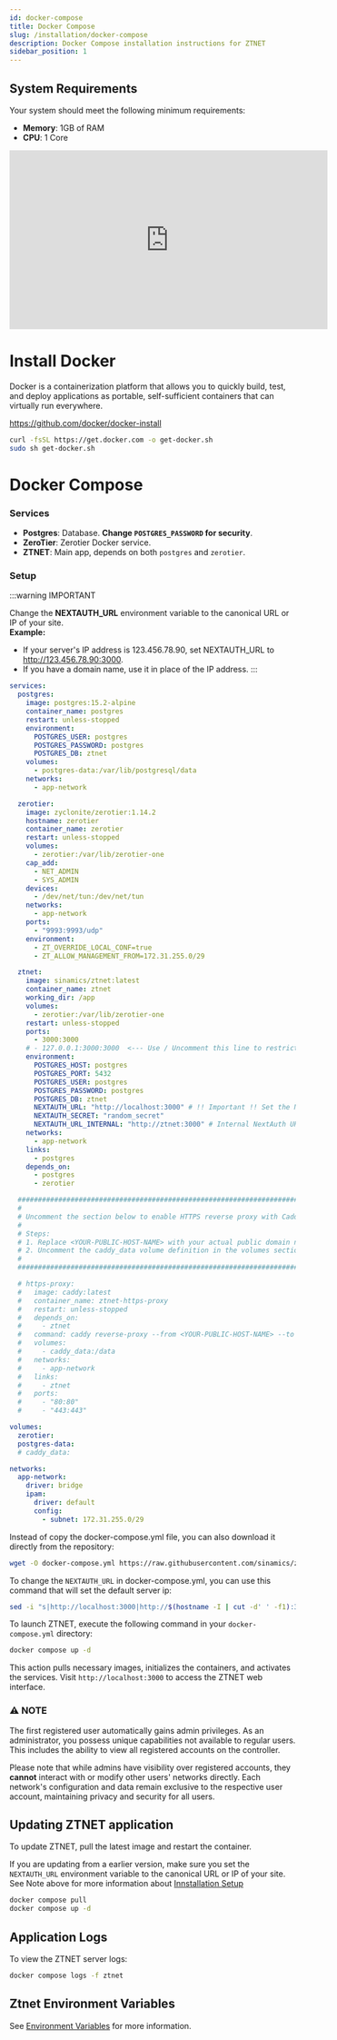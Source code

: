 ```yaml
---
id: docker-compose
title: Docker Compose
slug: /installation/docker-compose
description: Docker Compose installation instructions for ZTNET
sidebar_position: 1
---
```


## System Requirements

Your system should meet the following minimum requirements:

- **Memory**: 1GB of RAM
- **CPU**: 1 Core

<center>
  <iframe width="560" height="315" src="https://www.youtube.com/embed/itzkpfBC58w?si=nYEKfTajRoKX4UWn" title="YouTube video player" frameborder="0" allow="accelerometer; autoplay; clipboard-write; encrypted-media; gyroscope; picture-in-picture; web-share" referrerpolicy="strict-origin-when-cross-origin" allowfullscreen></iframe>
</center>

# Install Docker
Docker is a containerization platform that allows you to quickly build, test, and deploy applications as portable, self-sufficient containers that can virtually run everywhere.

https://github.com/docker/docker-install
```bash
curl -fsSL https://get.docker.com -o get-docker.sh
sudo sh get-docker.sh
```

# Docker Compose
### Services
- **Postgres**: Database. **Change `POSTGRES_PASSWORD` for security**.
- **ZeroTier**: Zerotier Docker service.
- **ZTNET**: Main app, depends on both `postgres` and `zerotier`.

### Setup

:::warning IMPORTANT

Change the **NEXTAUTH_URL** environment variable to the canonical URL or IP of your site.  
**Example:**
- If your server's IP address is 123.456.78.90, set NEXTAUTH_URL to http://123.456.78.90:3000.
- If you have a domain name, use it in place of the IP address.
:::


```yml title="Create a docker-compose.yml file and populate it as follows:"
services:
  postgres:
    image: postgres:15.2-alpine
    container_name: postgres
    restart: unless-stopped
    environment:
      POSTGRES_USER: postgres
      POSTGRES_PASSWORD: postgres
      POSTGRES_DB: ztnet
    volumes:
      - postgres-data:/var/lib/postgresql/data
    networks:
      - app-network

  zerotier:
    image: zyclonite/zerotier:1.14.2
    hostname: zerotier
    container_name: zerotier
    restart: unless-stopped
    volumes:
      - zerotier:/var/lib/zerotier-one
    cap_add:
      - NET_ADMIN
      - SYS_ADMIN
    devices:
      - /dev/net/tun:/dev/net/tun
    networks:
      - app-network
    ports:
      - "9993:9993/udp"
    environment:
      - ZT_OVERRIDE_LOCAL_CONF=true
      - ZT_ALLOW_MANAGEMENT_FROM=172.31.255.0/29

  ztnet:
    image: sinamics/ztnet:latest
    container_name: ztnet
    working_dir: /app
    volumes:
      - zerotier:/var/lib/zerotier-one
    restart: unless-stopped
    ports:
      - 3000:3000
    # - 127.0.0.1:3000:3000  <--- Use / Uncomment this line to restrict access to localhost only
    environment:
      POSTGRES_HOST: postgres
      POSTGRES_PORT: 5432
      POSTGRES_USER: postgres
      POSTGRES_PASSWORD: postgres
      POSTGRES_DB: ztnet
      NEXTAUTH_URL: "http://localhost:3000" # !! Important !! Set the NEXTAUTH_URL environment variable to the canonical URL or IP of your site with port 3000
      NEXTAUTH_SECRET: "random_secret"
      NEXTAUTH_URL_INTERNAL: "http://ztnet:3000" # Internal NextAuth URL for 'ztnet' container on port 3000. Do not change unless modifying container name.
    networks:
      - app-network
    links:
      - postgres
    depends_on:
      - postgres
      - zerotier

  ############################################################################
  #                                                                          #
  # Uncomment the section below to enable HTTPS reverse proxy with Caddy.    #
  #                                                                          #
  # Steps:                                                                   #
  # 1. Replace <YOUR-PUBLIC-HOST-NAME> with your actual public domain name.  #
  # 2. Uncomment the caddy_data volume definition in the volumes section.    #
  #                                                                          #
  ############################################################################

  # https-proxy:
  #   image: caddy:latest
  #   container_name: ztnet-https-proxy
  #   restart: unless-stopped
  #   depends_on:
  #     - ztnet
  #   command: caddy reverse-proxy --from <YOUR-PUBLIC-HOST-NAME> --to ztnet:3000
  #   volumes:
  #     - caddy_data:/data
  #   networks:
  #     - app-network
  #   links:
  #     - ztnet
  #   ports:
  #     - "80:80"
  #     - "443:443"

volumes:
  zerotier:
  postgres-data:
  # caddy_data:

networks:
  app-network:
    driver: bridge
    ipam:
      driver: default
      config:
        - subnet: 172.31.255.0/29
```

Instead of copy the docker-compose.yml file, you can also download it directly from the repository:
```bash
wget -O docker-compose.yml https://raw.githubusercontent.com/sinamics/ztnet/main/docker-compose.yml
```

To change the `NEXTAUTH_URL` in docker-compose.yml, you can use this command that will set the default server ip:
```bash
sed -i "s|http://localhost:3000|http://$(hostname -I | cut -d' ' -f1):3000|" docker-compose.yml
```

To launch ZTNET, execute the following command in your `docker-compose.yml` directory:
```bash
docker compose up -d
```

This action pulls necessary images, initializes the containers, and activates the services.
Visit `http://localhost:3000` to access the ZTNET web interface.

### ⚠️ NOTE
The first registered user automatically gains admin privileges.
As an administrator, you possess unique capabilities not available to regular users. This includes the ability to view all registered accounts on the controller.

Please note that while admins have visibility over registered accounts, they **cannot** interact with or modify other users' networks directly. Each network's configuration and data remain exclusive to the respective user account, maintaining privacy and security for all users.

## Updating ZTNET application
To update ZTNET, pull the latest image and restart the container.

If you are updating from a earlier version, make sure you set the `NEXTAUTH_URL` environment variable to the canonical URL or IP of your site.
See Note above for more information about [Innstallation Setup](/installation/docker-compose#setup)
```bash
docker compose pull
docker compose up -d
```

## Application Logs
To view the ZTNET server logs:
```bash
docker compose logs -f ztnet
```

## Ztnet Environment Variables
See [Environment Variables](/installation/options#environment-variables) for more information.